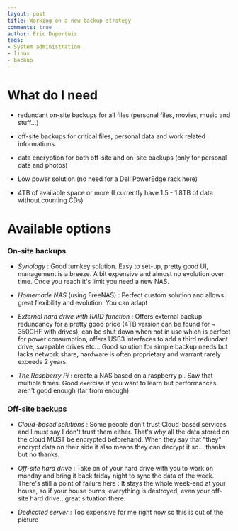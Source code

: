 ```yaml
---
layout: post
title: Working on a new backup strategy
comments: true
author: Eric Dupertuis
tags:
- System administration
- linux
- backup
---
```

# What do I need

- redundant on-site backups for all files (personal files, movies, music and stuff...)

- off-site backups for critical files, personal data and work related informations

- data encryption for both off-site and on-site backups (only for personal data and photos)

- Low power solution (no need for a Dell PowerEdge rack here)

- 4TB of available space or more (I currently have 1.5 - 1.8TB of data without counting CDs)

# Available options

### On-site backups

- _Synology_ : Good turnkey solution. Easy to set-up, pretty good UI, management is a breeze. A bit expensive and almost no evolution over time. Once you reach it's limit you need a new NAS.

- _Homemade NAS_ (using FreeNAS) : Perfect custom solution and allows great flexibility and evolution. You can adapt 

- _External hard drive with RAID function_ : Offers external backup redundancy for a pretty good price (4TB version can be found for ~ 350CHF with drives), can be shut down when not in use which is perfect for power consumption, offers USB3 interfaces to add a third redundant drive, swapable drives etc... Good solution for simple backup needs but lacks network share, hardware is often proprietary and warrant rarely exceeds 2 years.

- _The Raspberry Pi_ : create a NAS based on a raspberry pi. Saw that multiple times. Good exercise if you want to learn but performances aren't good enough (far from enough)

### Off-site backups

- _Cloud-based solutions_ : Some people don't trust Cloud-based services and I must say I don't trust them either. That's why all the data stored on the cloud MUST be encrypted beforehand. When they say that "they" encrypt data on their side it also means they can decrypt it so... thanks but no thanks.

- _Off-site hard drive_ : Take on of your hard drive with you to work on monday and bring it back friday night to sync the data of the week. There's still a point of failure here : It stays the whole week-end at your house, so if your house burns, everything is destroyed, even your off-site hard drive...great situation there.

- _Dedicated server_ : Too expensive for me right now so this is out of the picture